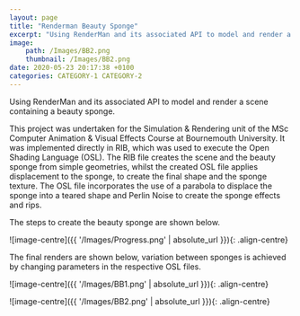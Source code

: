 ```yaml
---
layout: page
title: "Renderman Beauty Sponge"
excerpt: "Using RenderMan and its associated API to model and render a scene containing a beauty sponge."
image: 
    path: /Images/BB2.png
    thumbnail: /Images/BB2.png
date: 2020-05-23 20:17:38 +0100
categories: CATEGORY-1 CATEGORY-2
---
```


Using RenderMan and its associated API to model and render a scene containing a beauty sponge.
 
This project was undertaken for the Simulation & Rendering unit of the MSc Computer Animation & Visual Effects Course at Bournemouth University. It was implemented directly in RIB, which was used to execute the Open Shading Language (OSL). The RIB file creates the scene and the beauty sponge from simple geometries, whilst the created OSL file applies displacement to the sponge, to create the final shape and the sponge texture. The OSL file incorporates the use of a parabola to displace the sponge into a teared shape and Perlin Noise to create the sponge effects and rips.  
 
The steps to create the beauty sponge are shown below.

![image-centre]({{ '/Images/Progress.png' | absolute_url }}){: .align-centre}

The final renders are shown below, variation between sponges is achieved by changing parameters in the respective OSL files.

![image-centre]({{ '/Images/BB1.png' | absolute_url }}){: .align-centre}

![image-centre]({{ '/Images/BB2.png' | absolute_url }}){: .align-centre} 
